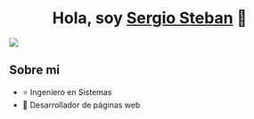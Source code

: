 <div align="center">
<h1 align="center">Hola, soy <a href="https://xdeveloper.app">Sergio Steban</a> 👋</h1>
</div>
<img src="https://i.imgur.com/thNOcYD.png">

## Sobre mi

- ⭐ Ingeniero en Sistemas 
- 📲 Desarrollador de páginas web
<br>

